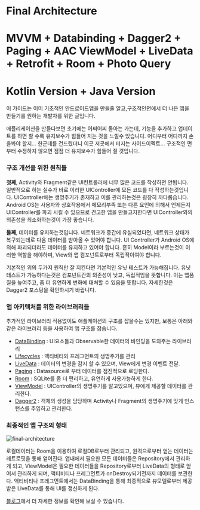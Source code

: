 # Final Architecture
# MVVM + Databinding + Dagger2 + Paging + AAC ViewModel + LiveData + Retrofit + Room + Photo Query
# Kotlin Version + Java Version


이 가이드는 이미 기초적인 안드로이드앱을 만들줄 알고,구조적인면에서 더 나은 앱을 만들기를 원하는 개발자를 위한 글입니다.

애플리케이션을 만들다보면 초기에는 어찌어찌 돌아는 가는데, 기능을 추가하고 업데이트를 하면 할 수록 유지보수가 힘들어 지는 것을 느낄수 있습니다. 어디부터 어디까지 손을봐야 할지... 한군데를 건드렸더니 이곳 저곳에서 터지는 사이드이펙트...
구조적인 면부터 수정하지 않으면 점점 더 유지보수가 힘들어 질 것입니다.



### 구조 개선을 위한 원칙들

**첫째**, Activity와 Fragment같은 UI컨트롤러에 너무 많은 코드를 작성하면 안됩니다. 일반적으로 하는 실수가 바로 이러한 UIController에 모든 코드를 다 작성하는것입니다. UIController에는 생명주기가 존재하고 이를 관리하는것은 굉장히 까다롭습니다. Android OS는 사용자와 상호작용에서 메모리부족 또는 다른 요인에 의해서 언제든지 UIController를 파괴 시킬 수 있으므로 견고한 앱을 만들고자한다면 UIController와의 의존성을 최소화하는것이 가장 좋습니다.

**둘째**, 데이터를 유지하는것입니다. 네트워크가 중간에 유실되었다면, 네트워크 상태가 복구되는데로 다음 데이터를 받아올 수 있어야 합니다. UI Controller가 Android OS에 의해 파괴되더라도 데이터를 유지하고 있어야 합니다. 흔히 Model이라 부르는것이 이러한 역할을 해야하며, View와 앱 컴포넌트로부터 독립적이여야 합니다. 

기본적인 위의 두가지 원칙만 잘 지킨다면 기본적인 유닛 테스트가 가능해집니다. 유닛테스트가 가능하다는것은 컴포넌트간의 의존성이 낮고, 독립적임을 뜻합니다. 이는 앱품질을 높여주고, 좀 더 유연하게 변화에 대처할 수 있음을 뜻합니다.  자세한것은 Dagger2 포스팅을 확인하시기 바랍니다.

### 앱 아키텍처를 위한 라이브러리들

추가적인 라이브러리 적용없이도 애플케이션의 구조를 잡을수는 있지만, 보통은 아래와 같은 라이브러리 등을 사용하여 앱 구조를 잡습니다.



- [DataBinding](https://developer.android.com/topic/libraries/data-binding/?hl=ko) : UI요소들과 Observable한 데이터의 바인딩을 도와주는 라이브러리
- [Lifecycles](https://developer.android.com/reference/android/arch/lifecycle/Lifecycle) :  액티비티와 프레그먼트의 생명주기를 관리
- [LiveData](http://www.charlezz.com/?p=363) : 데이터의 변경을 감지 할 수 있으며, View에게 변경 이벤트 전달.
- [Paging](http://www.charlezz.com/?p=484) : Datasource로 부터 데이터를 점진적으로 로딩한다.
- [Room](http://www.charlezz.com/?p=368) : SQLite를 좀 더 편리하고, 유연하게 사용가능하게 한다.
- [ViewModel](http://www.charlezz.com/?p=365) : UIController의 생명주기를 알고있으며, 뷰에게 제공할 데이터를 관리한다.
- [Dagger2](http://www.charlezz.com/?p=428) : 객체의 생성을 담당하며 Activity나 Fragment의 생명주기에 맞게 인스턴스를 주입하고 관리한다.





### 최종적인 앱 구조의 형태


![final-architecture](http://www.charlezz.com/wordpress/wp-content/uploads/2018/08/final-architecture.png)



로컬데이터는 Room을 이용하여 로컬DB로부터 관리되고, 원격으로부터 얻는 데이터는 레트로핏을 통해 얻어진다. 앱내에서 필요한 모든 데이터들은 Repository에서 관리하게 되고, ViewModel은 필요한 데이터들을 Repository로부터 LiveData의 형태로 얻어서 관리하게 되며, 액티비티나 프레그먼트가 onDestroy되기전까지 데이터를 보관한다. 액티비티나 프레그먼트에서는 DataBinding을 통해 최종적으로 뷰모델로부터 제공받은 LiveData를 통해 UI를 갱신하게 된다.


[블로그](http://www.charlezz.com/?p=627)에서 더 자세한 정보를 확인해 보실 수 있습니다.
